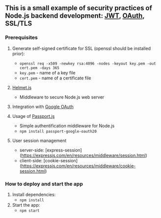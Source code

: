 ## This is a small example of security practices of Node.js backend development: [JWT](https://jwt.io/), [OAuth](https://www.oauth.com/), SSL/TLS

### Prerequisites
1. Generate self-signed certificate for SSL (openssl should be installed prior):
    - `openssl req -x509 -newkey rsa:4096 -nodes -keyout key.pem -out cert.pem -days 365`
    - `key.pem` - name of a key file
    - `cert.pem` - name of a certificate file

2. [Helmet.js](https://helmetjs.github.io/)
    - Middleware to secure Node.js web server

3. Integration with [Google OAuth](https://developers.google.com/identity/protocols/oauth2)

4. Usage of [Passport.js](https://www.passportjs.org/)
    - Simple authentification middleware for Node.js
    - `npm install passport-google-oauth20`

5. User session management
    - server-side: [express-session] (https://expressjs.com/en/resources/middleware/session.html)
    - client-side: [cookie-session] (https://expressjs.com/en/resources/middleware/cookie-session.html)

### How to deploy and start the app
1. Install dependencies:
    - `npm install`
2. Start the app:
    - `npm start`
